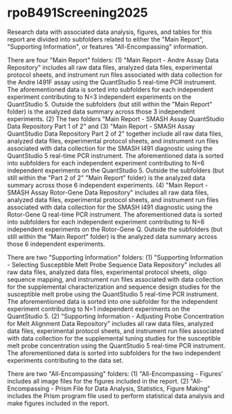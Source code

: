 # rpoB491Screening2025

Research data with associated data analysis, figures, and tables for this report are divided into subfolders related to either the "Main Report", "Supporting Information", or features "All-Encompassing" information. 

There are four "Main Report" folders:
(1) "Main Report - Andre Assay Data Repository" includes all raw data files, analyzed data files, experimental protocol sheets, and instrument run files associated with data collection for the Andre I491F assay using the QuantStudio 5 real-time PCR instrument. The aforementioned data is sorted into subfolders for each independent experiment contributing to N=3 independent experiments on the QuantStudio 5. Outside the subfolders (but still within the "Main Report" folder) is the analyzed data summary across those 3 independent experiments. 
(2) The two folders "Main Report - SMASH Assay QuantStudio Data Repository Part 1 of 2" and (3) "Main Report - SMASH Assay QuantStudio Data Repository Part 2 of 2" together include all raw data files, analyzed data files, experimental protocol sheets, and instrument run files associated with data collection for the SMASH I491 diagnostic using the QuantStudio 5 real-time PCR instrument. The aforementioned data is sorted into subfolders for each independent experiment contributing to N=6 independent experiments on the QuantStudio 5. Outside the subfolders (but still within the "Part 2 of 2" "Main Report" folder) is the analyzed data summary across those 6 independent experiments. 
(4) "Main Report - SMASH Assay Rotor-Gene Data Repository" includes all raw data files, analyzed data files, experimental protocol sheets, and instrument run files associated with data collection for the SMASH I491 diagnostic using the Rotor-Gene Q real-time PCR instrument. The aforementioned data is sorted into subfolders for each independent experiment contributing to N=6 independent experiments on the Rotor-Gene Q. Outside the subfolders (but still within the "Main Report" folder) is the analyzed data summary across those 6 independent experiments. 

There are two "Supporting Information" folders:
(1) "Supporting Information - Selecting Susceptible Melt Probe Sequence Data Repository" includes all raw data files, analyzed data files, experimental protocol sheets, oligo sequence mapping, and instrument run files associated with data collection for the supplemental characterization and sequence design studies for the susceptible melt probe using the QuantStudio 5 real-time PCR instrument. The aforementioned data is sorted into one subfolder for the independent experiment contributing to N=1 independent experiments on the QuantStudio 5. 
(2) "Supporting Information - Adjusting Probe Concentration for Melt Alignment Data Repository" includes all raw data files, analyzed data files, experimental protocol sheets, and instrument run files associated with data collection for the supplemental tuning studies for the susceptible melt probe concentration using the QuantStudio 5 real-time PCR instrument. The aforementioned data is sorted into subfolders for the two independent experiments contributing to the data set.

There are two "All-Encompassing" folders:
(1) "All-Encompassing - Figures' includes all image files for the figures included in the report. 
(2) "All-Encompassing - Prism File for Data Analysis, Statistics, Figure Making" includes the Prism program file used to perform statistical data analysis and make figures included in the report. 
